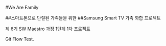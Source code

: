 #We Are Family

##스마트폰으로 단절된 가족들을 위한
##Samsung Smart TV 가족 화합 프로젝트

제 6기 SW Maestro 과정
1단계 1차 프로젝트

Git Flow Test.
